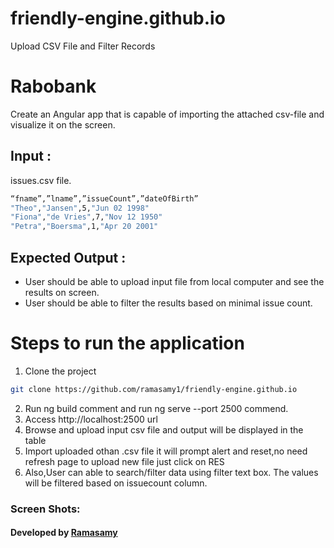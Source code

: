 # friendly-engine.github.io
Upload CSV File and Filter Records

# Rabobank
Create an Angular app that is capable of importing the attached csv-file and visualize it on the screen.

## Input : 
issues.csv file.
```bash
“fname”,”lname”,”issueCount”,”dateOfBirth”
"Theo","Jansen",5,"Jun 02 1998"
"Fiona","de Vries",7,"Nov 12 1950"
"Petra","Boersma",1,"Apr 20 2001"
```

## Expected Output :
* User should be able to upload input file from local computer and see the results on screen.
* User should be able to filter the results based on minimal issue count.

# Steps to run the application
1.	Clone the project
```bash
git clone https://github.com/ramasamy1/friendly-engine.github.io
```

2.	Run ng build comment and run ng serve --port 2500 commend.
3.	Access http://localhost:2500 url
4.	Browse and upload input csv file and output will be displayed in the table
5.  Import uploaded othan .csv file it will prompt alert and reset,no need refresh page to upload new file just click on RES  
6.	Also,User can able to search/filter data using filter text box. The values will be filtered based on issuecount column.

### Screen Shots:




#### Developed by [Ramasamy](https://github.com/ramasamy1)
